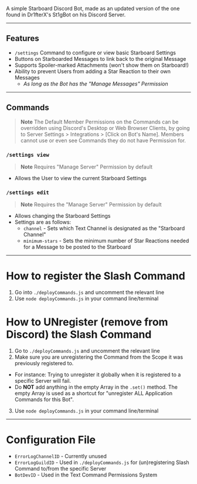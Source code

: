 A simple Starboard Discord Bot, made as an updated version of the one found in Dr1fterX's St1gBot on his Discord Server.

---

## Features

- `/settings` Command to configure or view basic Starboard Settings
- Buttons on Starboarded Messages to link back to the original Message
- Supports Spoiler-marked Attachments (won't show them on Starboard!)
- Ability to prevent Users from adding a Star Reaction to their own Messages
    - *As long as the Bot has the "Manage Messages" Permission*

---

## Commands

> **Note**
> The Default Member Permissions on the Commands can be overridden using Discord's Desktop or Web Browser Clients, by going to Server Settings > Integrations > [Click on Bot's Name].
> Members cannot use or even see Commands they do not have Permission for.

### `/settings view`
> **Note**
> Requires "Manage Server" Permission by default

- Allows the User to view the current Starboard Settings

### `/settings edit`
> **Note**
> Requires the "Manage Server" Permission by default

- Allows changing the Starboard Settings
- Settings are as follows:
    - `channel` - Sets which Text Channel is designated as the "Starboard Channel"
    - `minimum-stars` - Sets the minimum number of Star Reactions needed for a Message to be posted to the Starboard

---

# How to register the Slash Command

1. Go into `./deployCommands.js` and uncomment the relevant line
2. Use `node deployCommands.js` in your command line/terminal

# How to UNregister (remove from Discord) the Slash Command

1. Go to `./deployCommands.js` and uncomment the relevant line
2. Make sure you are unregistering the Command from the Scope it was previously registered to.
  - For instance: Trying to unregister it globally when it is registered to a specific Server will fail.
  - Do **NOT** add anything in the empty Array in the `.set()` method. The empty Array is used as a shortcut for "unregister ALL Application Commands for this Bot".
3. Use `node deployCommands.js` in your command line/terminal

---

# Configuration File

- `ErrorLogChannelID` - Currently unused
- `ErrorLogGuildID` - Used in `./deployCommands.js` for (un)registering Slash Command to/from the specific Server
- `BotDevID` - Used in the Text Command Permissions System
